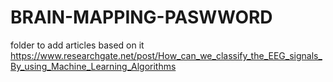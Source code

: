 # BRAIN-MAPPING-PASWWORD
folder to add articles based on it
https://www.researchgate.net/post/How_can_we_classify_the_EEG_signals_By_using_Machine_Learning_Algorithms
